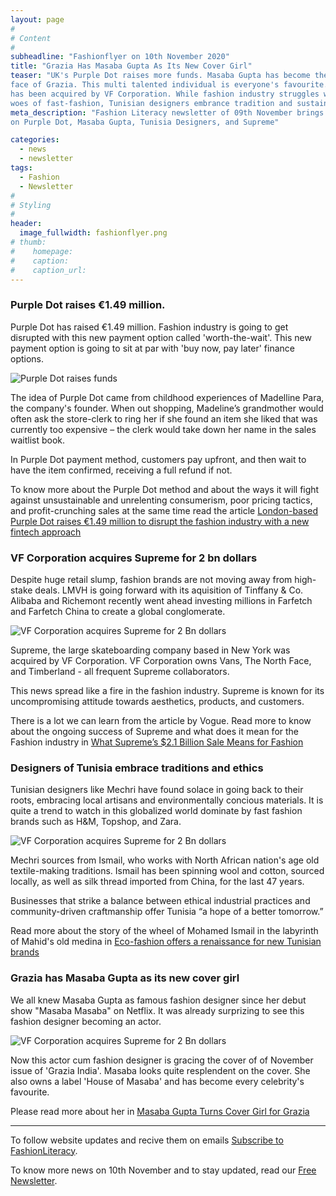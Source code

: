 ```yaml
---
layout: page
#
# Content
#
subheadline: "Fashionflyer on 10th November 2020"
title: "Grazia Has Masaba Gupta As Its New Cover Girl"
teaser: "UK's Purple Dot raises more funds. Masaba Gupta has become the new
face of Grazia. This multi talented individual is everyone's favourite. Supreme
has been acquired by VF Corporation. While fashion industry struggles with the
woes of fast-fashion, Tunisian designers embrance tradition and sustainablity"
meta_description: "Fashion Literacy newsletter of 09th November brings stories
on Purple Dot, Masaba Gupta, Tunisia Designers, and Supreme"

categories:
  - news
  - newsletter
tags:
  - Fashion
  - Newsletter
#
# Styling
#
header:
  image_fullwidth: fashionflyer.png
# thumb:
#    homepage:
#    caption:
#    caption_url:
---
```


### Purple Dot raises €1.49 million. 

Purple Dot has raised €1.49 million. Fashion industry is going to get disrupted
with this new payment option called 'worth-the-wait'. This new payment option
is going to sit at par with 'buy now, pay later' finance options.

<p><img src="{{site.url}}/images/resized/480/newsletter_10_nov_post1.jpg" alt="Purple Dot raises funds" srcset="            {{site.url}}/images/resized/320/newsletter_10_nov_post1.jpg 320w,            {{site.url}}/images/resized/480/newsletter_10_nov_post1.jpg 480w,            {{site.url}}/images/resized/600/newsletter_10_nov_post1.jpg 600w,    " /></p>

The idea of Purple Dot came from childhood experiences of Madelline Para, the company's founder.
When out shopping, Madeline’s grandmother would often ask the store-clerk to
ring her if she found an item she liked that was currently too expensive – the
clerk would take down her name in the sales waitlist book.

In Purple Dot payment method, customers pay upfront, and then wait to have the item
confirmed, receiving a full refund if not. 

To know more about the Purple Dot method and about the ways it will fight against
unsustainable and unrelenting consumerism, poor pricing tactics, and profit-crunching sales at the same
time read the article [London-based Purple Dot raises €1.49 million to disrupt the fashion industry with a new fintech approach](https://www.eu-startups.com/2020/11/london-based-purple-dot-raises-e1-49-million-to-disrupt-the-fashion-industry-with-a-new-finfech-approach/)


### VF Corporation acquires Supreme for 2 bn dollars

Despite huge retail slump, fashion brands are not moving away from high-stake
deals.  LMVH is going forward with its aquisition of Tinffany & Co. Alibaba and
Richemont recently went ahead investing millions in Farfetch and Farfetch China
to create a global conglomerate.

<p><img src="{{site.url}}/images/resized/480/newsletter_10_nov_post2.jpg" alt="VF Corporation acquires Supreme for 2 Bn dollars" srcset="            {{site.url}}/images/resized/320/newsletter_10_nov_post2.jpg 320w,            {{site.url}}/images/resized/480/newsletter_10_nov_post2.jpg 480w,            {{site.url}}/images/resized/600/newsletter_10_nov_post2.jpg 600w,    " /></p>

Supreme, the large skateboarding company based in New York was acquired by VF
Corporation.  VF Corporation owns Vans, The North Face, and Timberland - all
frequent Supreme collaborators.

This news spread like a fire in the fashion industry. Supreme is known for its
uncompromising attitude towards aesthetics, products, and customers. 

There is a lot we can learn from the article by Vogue. Read more to know about
the ongoing success of Supreme and what does it mean for the Fashion industry
in [What Supreme’s $2.1 Billion Sale Means for
Fashion](https://www.vogue.com/article/supreme-vf-corp-2-billion-dollar-sale)


### Designers of Tunisia embrace traditions and ethics 

Tunisian designers like Mechri have found solace in going back to their roots,
embracing local artisans and environmentally concious materials. It is quite a
trend to watch in this globalized world dominate by fast fashion brands such as
H&M, Topshop, and Zara.

<p><img src="{{site.url}}/images/resized/480/newsletter_10_nov_post3.jpg" alt="VF Corporation acquires Supreme for 2 Bn dollars" srcset="            {{site.url}}/images/resized/320/newsletter_10_nov_post3.jpg 320w,            {{site.url}}/images/resized/480/newsletter_10_nov_post3.jpg 480w,            {{site.url}}/images/resized/600/newsletter_10_nov_post3.jpg 600w,    " /></p>

Mechri sources from Ismail, who works with North African nation's age old
textile-making traditions. Ismail has been spinning  wool and cotton, sourced
locally, as well as silk thread imported from China, for the last 47 years.

Businesses that strike a balance between ethical industrial practices and
community-driven craftmanship offer Tunisia “a hope of a better tomorrow.”

Read more about the story of the wheel of Mohamed Ismail in the labyrinth of Mahid's old medina in
[Eco-fashion offers a renaissance for new Tunisian brands](https://apnews.com/article/virus-outbreak-north-africa-fashion-tunisia-africa-ef9c41595c7feac3b33e8c41ebc22cc9)


### Grazia has Masaba Gupta as its new cover girl


We all knew Masaba Gupta as famous fashion designer since her debut show "Masaba Masaba" on Netflix.
It was already surprizing to see this fashion designer becoming an actor.

<p><img src="{{site.url}}/images/resized/480/newsletter_10_nov_post4.jpg" alt="VF Corporation acquires Supreme for 2 Bn dollars" srcset="            {{site.url}}/images/resized/320/newsletter_10_nov_post4.jpg 320w,            {{site.url}}/images/resized/480/newsletter_10_nov_post4.jpg 480w,            {{site.url}}/images/resized/600/newsletter_10_nov_post4.jpg 600w,    " /></p>

Now this actor cum fashion designer is gracing the cover of of November issue of 'Grazia India'.
Masaba looks quite resplendent on the cover. She also owns a label 'House of Masaba' and has become
every celebrity's favourite.

Please read more about her in [Masaba Gupta Turns Cover Girl for Grazia](https://www.socialnews.xyz/?p=3149660)

<hr>

To follow website updates and recive them on emails [Subscribe to
FashionLiteracy](https://feedburner.google.com/fb/a/mailverify?uri=Fashionliteracy&amp;loc=en_US).

To know more news on 10th November and to stay updated, read our [Free
Newsletter](http://newsletter.fashionliteracy.com/?edition_id=30350930-22b1-11eb-88b8-0cc47a0d1609).
